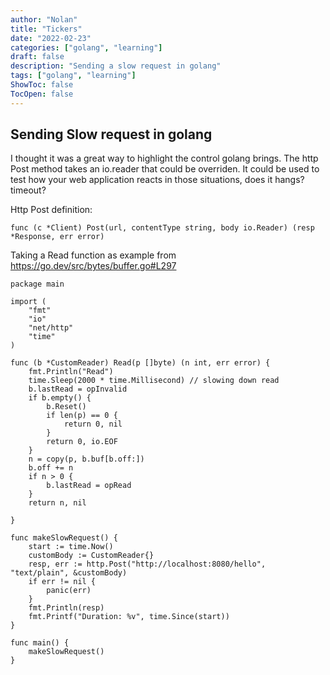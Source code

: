 ```yaml
---
author: "Nolan"
title: "Tickers"
date: "2022-02-23"
categories: ["golang", "learning"]
draft: false
description: "Sending a slow request in golang"
tags: ["golang", "learning"]
ShowToc: false
TocOpen: false
---
```


## Sending Slow request in golang

I thought it was a great way to highlight the control golang brings.
The http Post method takes an io.reader that could be overriden.
It could be used to test how your web application reacts in those situations, does it hangs? timeout?

Http Post definition:

`func (c *Client) Post(url, contentType string, body io.Reader) (resp *Response, err error)`

Taking a Read function as example from https://go.dev/src/bytes/buffer.go#L297

```golang
package main

import (
	"fmt"
	"io"
	"net/http"
	"time"
)

func (b *CustomReader) Read(p []byte) (n int, err error) {
	fmt.Println("Read")
	time.Sleep(2000 * time.Millisecond) // slowing down read 
	b.lastRead = opInvalid
	if b.empty() {
		b.Reset()
		if len(p) == 0 {
			return 0, nil
		}
		return 0, io.EOF
	}
	n = copy(p, b.buf[b.off:])
	b.off += n
	if n > 0 {
		b.lastRead = opRead
	}
	return n, nil

}

func makeSlowRequest() {
	start := time.Now()
	customBody := CustomReader{}
	resp, err := http.Post("http://localhost:8080/hello", "text/plain", &customBody)
	if err != nil {
		panic(err)
	}
	fmt.Println(resp)
	fmt.Printf("Duration: %v", time.Since(start))
}

func main() {
	makeSlowRequest()
}
```

